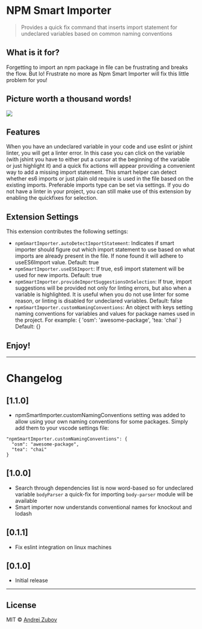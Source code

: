 # NPM Smart Importer
> Provides a quick fix command that inserts import statement for undeclared variables based on common naming conventions

## What is it for? 
 Forgetting to import an npm package in file can be frustrating and breaks the flow. But lo! Frustrate no more as Npm Smart Importer will fix this little problem for you!

## Picture worth a thousand words!
![](https://github.com/reflectiondm/vscode-npmsmartimporter/raw/master/assets/preview.gif)

## Features
When you have an undeclared variable in your code and use eslint or jshint linter, you will get a linter error. In this case you can click on the variable (with jshint you have to either put a cursor at the beginning of the variable or just highlight it) and a quick fix actions will appear providing a convenient way to add a missing import statement.
This smart helper can detect whether es6 imports or just plain old require is used in the file based on the existing imports.
Preferable imports type can be set via settings.
If you do not have a linter in your project, you can still make use of this extension by enabling the quickfixes for selection.

## Extension Settings

This extension contributes the following settings:

* `npmSmartImporter.autoDetectImportStatement`: Indicates if smart importer should figure out which import statement to use based on what imports are already present in the file. If none found it will adhere to useES6Import value. Default: true
* `npmSmartImporter.useES6Import`: If true, es6 import statement will be used for new imports. Default: true
* `npmSmartImporter.provideImportSuggestionsOnSelection`: If true, import suggestions will be provided not only for linting errors, but also when a variable is highlighted. It is useful when you do not use linter for some reason, or linting is disabled for undeclared variables. Default: false
* `npmSmartImporter.customNamingConventions`: An object with keys setting naming conventions for variables and values for package names used in the project. For example: { 'osm': 'awesome-package', 'tea: 'chai' } Default: {}

## Enjoy!

---------------
# Changelog
## [1.1.0]
- npmSmartImporter.customNamingConventions setting was added to allow using your own naming conventions for some packages. Simply add them to your vscode settings file:
```
"npmSmartImporter.customNamingConventions": {
  "osm": "awesome-package",
  "tea": "chai"
}
```
## [1.0.0]
- Search through dependencies list is now word-based so for undeclared variable `bodyParser` a quick-fix for importing `body-parser` module will be available
- Smart importer now understands conventional names for knockout and lodash
## [0.1.1]
- Fix eslint integration on linux machines
## [0.1.0]
- Initial release

---------------
## License
MIT © [Andrei Zubov](https://github.com/reflectiondm)
